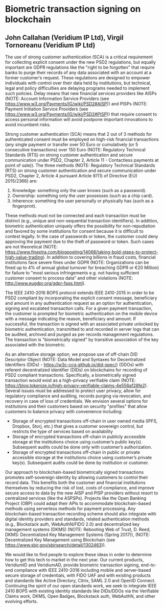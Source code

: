 # Biometric transaction signing on blockchain
## John Callahan (Veridium IP Ltd), Virgil Tornoreanu (Veridium IP Ltd)

The use of strong customer authentication (SCA) is a critical requirement for collecting explicit consent under the new
PSD2 regulations, but equally important are GDPR regulations like the "right to be forgotten" that require banks to purge
their records of any data associated with an account at a former customer’s request.  These regulations are designed to
empower individuals with control over their data held by institutions, but technical, legal and policy difficulties are
delaying programs needed to implement such policies.  Delay means that new financial services providers like AISPs
(NOTE:  Account Information Service Providers (see https://www.w3.org/Payments/IG/wiki/PSD2#AISP)) and PISPs
(NOTE:  Payment Initiation Service Providers (see https://www.w3.org/Payments/IG/wiki/PSD2#PISP)) that require consent
to access personal information will avoid postpone important innovations to avoid incumbent risks.  

Strong customer authentication (SCA) means that 2 out of 3 methods for authenticated consent must be employed on high-risk
financial transactions (any single payment or transfer over 50 Euro or cumulatively (or 5 consecutive transactions) over
150 Euro (NOTE:  Regulatory Technical Standards (RTS) on strong customer authentication and secure communication under
PSD2, Chapter 2, Article 11 - Contactless payments at point of sale)).  The three methods (NOTE:  Regulatory Technical
Standards (RTS) on strong customer authentication and secure communication under PSD2, Chapter 2, Article 4 pursuant
Article 97(1) of Directive (EU) 2015/2366) are:

1. Knowledge: something only the user knows (such as a password).
2. Ownership: something only the user possesses (such as a chip card).
3. Inherence: something the user personally or physically has (such as a fingerprint).

These methods must not be connected and each transaction must be distinct (e.g., unique and non-sequential transaction
identifiers).  In addition, biometric authentication uniquely offers the possibility for non-repudiation and favored by
some institutions for consent because it is difficult to contest legally.  In the case of passwords or token, the customer
could deny approving the payment due to the theft of password or token.   Such cases are not theoretical (NOTE: 
https://www.finextra.com/blogposting/14068/taking-bold-steps-to-protect-high-value-trading).  In addition to covering
billions in fraud costs, financial institutions face severe fines under GDPR (NOTE:  Organizations can be fined up to
4% of annual global turnover for breaching GDPR or €20 Million) for failure to "most serious infringements e.g. not having
sufficient customer consent to process data" and other violations (NOTE:  http://www.eugdpr.org/gdpr-faqs.html).  

The IEEE 2410-2016 BOPS protocol extends IEEE 2410-2015 in order to be PSD2 compliant by incorporating the explicit
consent message, beneficiary and amount in any authentication request as an option for authentication, signing and
escalated transaction calls.  For a given payment transaction, the customer is prompted for biometric authentication
on the mobile device with a message indicating the reason, beneficiary and amount.  If successful, the transaction is
signed with an associated private unlocked by biometric authentication, transmitted to and recorded in server logs
that can be audited, archived and purged as per records management regulations.  The transaction is "biometrically signed"
by transitive association of the key associated with the biometric.

As an alternative storage option, we propose use of off-chain DID Descriptor Object (NOTE:  Data Model and Syntaxes for
Decentralized Identifiers (DIDs) - https://w3c-ccg.github.io/did-spec/) (DDOs) with referent decentralized identifier
(DIDs) on blockchains for recording of PSD2 compliant transactions.  Specifically, a biometrically signed transaction
would exist as a high-privacy verifiable claim (NOTE:  https://blog.tokenize.io/high-privacy-verifiable-claims-4e556af28fe2).
Several issues must be addressed to protect user privacy, allow for regulatory compliance and auditing, records purging
via revocation, and recovery in case of loss of credentials.  We envision several options for institutions and their
customers based on security "profiles" that allow customers to balance privacy with convenience including:

* Storage of encrypted transactions off-chain in user owned media (IPFS, Dropbox, Storj, etc.) that gives a customer sovereign control, but restricts the type of services based on availability
* Storage of encrypted transactions off-chain in publicly accessible storage at the institutions choice using customer’s public key(s).  Subsequent audits could be done only with customer’s authorization.
* Storage of encrypted transactions off-chain in public or private accessible storage at the institutions choice using customer’s private key(s).  Subsequent audits could be done by institution or customer.

Our approach to blockchain-based biometrically signed transactions promotes self-sovereign identity by allowing customers
to control their record data.  This benefits both the customer and financial institutions themselves by reducing the risk
of lost, costs of compliance, and improve secure access to data by the new AISP and PISP providers without resort to
centralized services (like the ASPSPs).  Projects like the Open Banking Project (OBP) could adapt their APIs to accommodate
blockchain-based methods using serverless methods for payment processing.  Any blockchain-based transaction recording scheme
should also integrate with digital identity providers and standards, related authentication methods (e.g., Blockstack auth,
WebAuthN/FIDO 2.0) and decentralized key management systems (DKMS) (NOTE:  Rebooting Web of Trust, D. Reed,
DKMS: Decentralized Key Management Systems (Spring 2017)), (NOTE:  Decentralized Key Management using Blockchain
(see https://www.sbir.gov/sbirsearch/detail/1302463)).

We would like to find people to explore these ideas in order to determine how to get this tech to market in the next year.
Our current products, VeridiumID and VeridiumAD, provide biometric transaction signing, end-to-end compliance with
IEEE 2410-2016 including mobile and server-based secure storage of credentials, with FIDO UAF and with existing products
and standards like Active Directory, Citrix, SAML 2.0 and OpenID Connect.   Continuing the spirit of our open standards
work, we seek to integrate IEEE 2410 BOPS with existing identity standards like DIDs/DDOs via the Verifiable Claims work,
DKMS, Open Badges, Blockstack auth, WebAuthN, and other evolving efforts.  
